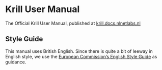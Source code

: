 # Krill User Manual
The Official Krill User Manual, published at
[krill.docs.nlnetlabs.nl](https://krill.docs.nlnetlabs.nl)


## Style Guide

This manual uses British English. Since there is quite a bit of leeway in
English style, we use the [European Commission’s English Style Guide] as
guidance.

[European Commission’s English Style Guide]:
    https://ec.europa.eu/info/sites/info/files/styleguide_english_dgt_en.pdf
